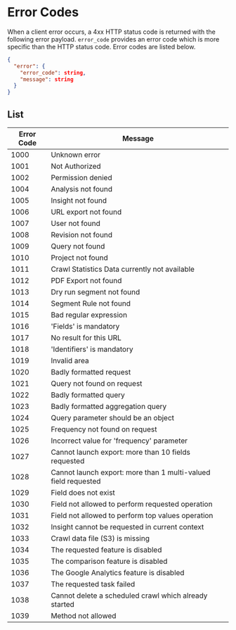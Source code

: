 # Error Codes

When a client error occurs, a 4xx HTTP status code is returned with the following error payload. `error_code` provides an error code which is more specific than the HTTP status code. Error codes are listed below.
```JSON
{
  "error": {
    "error_code": string,
    "message": string
  }
}
```

## List
Error Code | Message
--- | ---
1000 | Unknown error
1001 | Not Authorized
1002 | Permission denied
1004 | Analysis not found
1005 | Insight not found
1006 | URL export not found
1007 | User not found
1008 | Revision not found
1009 | Query not found
1010 | Project not found
1011 | Crawl Statistics Data currently not available
1012 | PDF Export not found
1013 | Dry run segment not found
1014 | Segment Rule not found
1015 | Bad regular expression
1016 | 'Fields' is mandatory
1017 | No result for this URL
1018 | 'Identifiers' is mandatory
1019 | Invalid area
1020 | Badly formatted request
1021 | Query not found on request
1022 | Badly formatted query
1023 | Badly formatted aggregation query
1024 | Query parameter should be an object
1025 | Frequency not found on request
1026 | Incorrect value for 'frequency' parameter
1027 | Cannot launch export: more than 10 fields requested
1028 | Cannot launch export: more than 1 multi-valued field requested
1029 | Field does not exist
1030 | Field not allowed to perform requested operation
1031 | Field not allowed to perform top values operation
1032 | Insight cannot be requested in current context
1033 | Crawl data file (S3) is missing
1034 | The requested feature is disabled
1035 | The comparison feature is disabled
1036 | The Google Analytics feature is disabled
1037 | The requested task failed
1038 | Cannot delete a scheduled crawl which already started
1039 | Method not allowed
